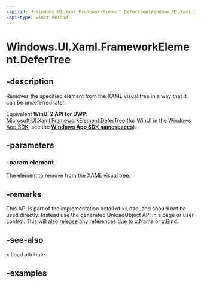 ```yaml
---
-api-id: M:Windows.UI.Xaml.FrameworkElement.DeferTree(Windows.UI.Xaml.DependencyObject)
-api-type: winrt method
---
```


<!-- Method syntax.
public void FrameworkElement.DeferTree(DependencyObject element)
-->

# Windows.UI.Xaml.FrameworkElement.DeferTree


## -description

Removes the specified element from the XAML visual tree in a way that it can be undeferred later.

Equivalent **WinUI 2 API for UWP**: [Microsoft.UI.Xaml.FrameworkElement.DeferTree](/windows/winui/api/microsoft.ui.xaml.frameworkelement.defertree) (for WinUI in the [Windows App SDK](/windows/apps/windows-app-sdk/), see the **[Windows App SDK namespaces](/windows/windows-app-sdk/api/winrt/)**).

## -parameters

### -param element

The element to remove from the XAML visual tree.

## -remarks

This API is part of the implementation detail of x:Load, and should not be used directly. Instead use the generated UnloadObject API in a page or user control. This will also release any references due to x:Name or x:Bind.

## -see-also

x:Load attribute

## -examples

